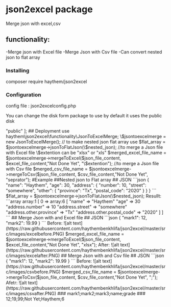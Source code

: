 # json2excel package

Merge json with excel,csv

## functionality:

-Merge json with Excel file
-Merge Json with Csv file
-Can convert nested json to flat array

### Installing

composer require haythem/json2excel

### Configuration

config file : json2excelconfig.php

You can change the disk form package to use by default it uses the public disk

<?php

return [
    'disk' => "public"
];


## Deployment

use haythem\json2excel\functionality\JsonToExcelMerge;

\$jsontoexcelmerge = new JsonToExcelMerge();

// to make nested json flat array use

$flat_array = $jsontoexcelmerge->jsonToFlatJson(\$nested_json);

//to merge a Json file with Excel file

\$extention can be "xlsx" or "xls"

$merged_excel_file_name = $jsontoexcelmerge->mergeToExcel($json_file_content, $excel_file_content,"Not Done Yet", "\$extention");

//to merge a Json file with Csv file

$merged_csv_file_name = $jsontoexcelmerge->mergeToCsv($json_file_content, $csv_file_content,"Not Done Yet", "seprator");

#Example

##Nested json to Flat array

## JSON

```json
{
  "name": "Haythem",
  "age": 30,
  "address": {
    "number": 10,
    "street": "somewhere",
    "other": {
      "province": "Tx",
      "postal_code": "2020"
    }
  }
}
```

$flat_array = $jsontoexcelmerge->jsonToFlatJson(\$nested_json);

Resullt:

```array
array:1 [
0 => array:6 [
"name" => "Haythem"
"age" => 30
"address.number" => 10
"address.street" => "somewhere"
"address.other.province" => "Tx"
"address.other.postal_code" => "2020"
]
]
```

## Merge Json with and Excel file

## JSON

```json
{
  "mark1": 12,
  "mark2": 19.99
}
```

Before:

![alt text](https://raw.githubusercontent.com/haythembenkhlifa/json2excel/master/src/images/excelbefore.PNG)

$merged_excel_file_name = $jsontoexcelmerge->mergeToExcel($json_file_content, $excel_file_content,"Not Done Yet", "xlsx");

After:

![alt text](https://raw.githubusercontent.com/haythembenkhlifa/json2excel/master/src/images/excelafter.PNG)

## Merge Json with and Csv file

## JSON

```json
{
  "mark1": 12,
  "mark2": 19.99
}
```

Before:

![alt text](https://raw.githubusercontent.com/haythembenkhlifa/json2excel/master/src/images/csvbefore.PNG)

$merged_csv_file_name = $jsontoexcelmerge->mergeToCsv($json_file_content, $csv_file_content,"Not Done Yet", ";");

Afetr:

![alt text](https://raw.githubusercontent.com/haythembenkhlifa/json2excel/master/src/images/csvafter.PNG)

### mark1;mark2;mark3;name;grade

### 12;19,99;Not Yet;Haythem;6
